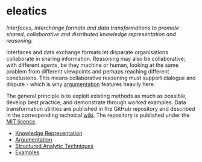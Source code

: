 # eleatics

*Interfaces, interchange formats and data transformations to promote shared, collaborative and distributed knowledge representation and reasoning.*

Interfaces and data exchange formats let disparate organisations collaborate in sharing information. Reasoning may also be collaborative; with different agents, be they machine or human, looking at the same problem from different viewpoints and perhaps reaching different conclusions. This means collaborative reasoning must support dialogue and dispute - which is why [argumentation](https://en.wikipedia.org/wiki/Argumentation_theory) features heavily here.

The general principle is to exploit existing methods as much as possible, develop best practice, and demonstrate through worked examples. Data transformation utilities are published in the GitHub repository and described in the corresponding technical [wiki](https://github.com/dstl/eleatics/wiki). The repository is published under the [MIT licence](https://github.com/dstl/eleatics/blob/master/LICENSE).

* [Knowledge Representation](KR)
* [Argumentation](argumentation)
* [Structured Analytic Techniques](SAT)
* [Examples](examples)

